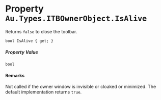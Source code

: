 # Property `Au.Types.ITBOwnerObject.IsAlive`

Returns `false` to close the toolbar.

```
bool IsAlive { get; }
```

##### Property Value

`bool`

#### Remarks

Not called if the owner window is invisible or cloaked or minimized. The default implementation returns `true`.
